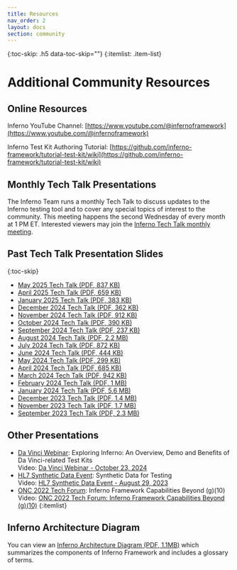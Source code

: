 ```yaml
---
title: Resources
nav_order: 2 
layout: docs
section: community
---
```

{:toc-skip: .h5 data-toc-skip=""}
{:itemlist: .item-list}
# Additional Community Resources

## Online Resources

Inferno YouTube Channel: [https://www.youtube.com/@infernoframework](https://www.youtube.com/@infernoframework)

Inferno Test Kit Authoring Tutorial: [https://github.com/inferno-framework/tutorial-test-kit/wiki](https://github.com/inferno-framework/tutorial-test-kit/wiki)

## Monthly Tech Talk Presentations

The Inferno Team runs a monthly Tech Talk to discuss updates to the Inferno testing tool and to cover any special topics of interest to the community. This meeting happens the second Wednesday of every month at 1 PM ET. 
Interested viewers may join the [Inferno Tech Talk monthly meeting](https://global.gotomeeting.com/join/774619365).

## Past Tech Talk Presentation Slides
{:toc-skip}
- [May 2025 Tech Talk (PDF, 837 KB)](/download/Inferno_Tech_Talk_May_14_2025.pdf)
- [April 2025 Tech Talk (PDF, 659 KB)](/download/Inferno_Tech_Talk_Apr_9_2025.pdf)
- [January 2025 Tech Talk (PDF, 383 KB)](/download/Inferno_Tech_Talk_Jan_8_2025.pdf)
- [December 2024 Tech Talk (PDF, 362 KB)](/download/Inferno_Tech_Talk_Dec_11_2024.pdf)
- [November 2024 Tech Talk (PDF, 912 KB)](/download/Inferno_Tech_Talk_Nov_13_2024.pdf)
- [October 2024 Tech Talk (PDF, 390 KB)](/download/Inferno_Tech_Talk_Oct_9_2024.pdf)
- [September 2024 Tech Talk (PDF, 237 KB)](/download/Inferno_Tech_Talk_Sep_11_2024.pdf)
- [August 2024 Tech Talk (PDF, 2.2 MB)](/download/Inferno_Tech_Talk_Aug_14_2024.pdf)
- [July 2024 Tech Talk (PDF, 872 KB)](/download/Inferno_Tech_Talk_Jul_10_2024.pdf)
- [June 2024 Tech Talk (PDF, 444 KB)](/download/Inferno_Tech_Talk_Jun_12_2024.pdf)
- [May 2024 Tech Talk (PDF, 299 KB)](/download/Inferno_Tech_Talk_May_8_2024.pdf)
- [April 2024 Tech Talk (PDF, 685 KB)](/download/Inferno_Tech_Talk_Apr_10_2024.pdf)
- [March 2024 Tech Talk (PDF, 942 KB)](/download/Inferno_Tech_Talk_Mar_13_2024.pdf)
- [February 2024 Tech Talk (PDF, 1 MB)](/download/Inferno_Tech_Talk_Feb_14_2024.pdf)
- [January 2024 Tech Talk (PDF, 5.6 MB)](/download/Inferno_Tech_Talk_Jan_10_2024.pdf)
- [December 2023 Tech Talk (PDF, 1.4 MB)](/download/Inferno_Tech_Talk_Dec_13_2023.pdf)
- [November 2023 Tech Talk (PDF, 1.7 MB)](/download/Inferno_Tech_Talk_Nov_8_2023.pdf)
- [September 2023 Tech Talk (PDF, 2.3 MB)](/download/Inferno_Tech_Talk_Sep_13_2023.pdf)

## Other Presentations

- [Da Vinci Webinar](https://confluence.hl7.org/display/DVP/Da+Vinci+Video+Presentations): Exploring Inferno: An Overview, Demo and Benefits of Da Vinci-related Test Kits<br>Video: [Da Vinci Webinar - October 23, 2024](https://www.youtube.com/watch?v=_6vja-Gyfio&t=1s)
- [HL7 Synthetic Data Event](https://confluence.hl7.org/pages/viewpage.action?pageId=184922592): Synthetic Data for Testing<br>Video: [HL7 Synthetic Data Event - August 29, 2023](https://youtu.be/WcMfL4tQEOQ?si=hJWOt13Ouo2JLQW5&t=2723)
- [ONC 2022 Tech Forum](https://www.healthit.gov/news/events/2022-onc-virtual-tech-forum): Inferno Framework Capabilities Beyond (g)(10)<br>Video: [ONC 2022 Tech Forum: Inferno Framework Capabilities Beyond (g)(10)](https://www.youtube.com/watch?v=epf7OHPaeZ0)
{:itemlist}

## Inferno Architecture Diagram

You can view an [Inferno Architecture Diagram (PDF, 1.1MB)](/download/Inferno_Architecture.pdf) which summarizes the components of Inferno Framework and includes a glossary of terms.
